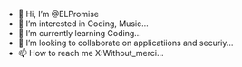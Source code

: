 - 👋 Hi, I’m @ELPromise
- 👀 I’m interested in Coding, Music...
- 🌱 I’m currently learning Coding...
- 💞️ I’m looking to collaborate on applicatiions and securiy...
- 📫 How to reach me X:Without_merci...


<!---
ELPromise/ELPromise is a ✨ special ✨ repository because its `README.md` (this file) appears on your GitHub profile.
You can click the Preview link to take a look at your changes.
--->
